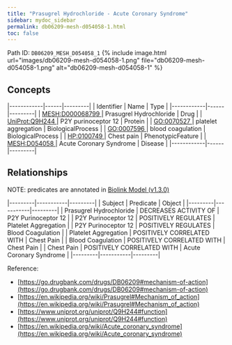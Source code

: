 ```yaml
---
title: "Prasugrel Hydrochloride - Acute Coronary Syndrome"
sidebar: mydoc_sidebar
permalink: db06209-mesh-d054058-1.html
toc: false 
---
```



Path ID: `DB06209_MESH_D054058_1`
{% include image.html url="images/db06209-mesh-d054058-1.png" file="db06209-mesh-d054058-1.png" alt="db06209-mesh-d054058-1" %}

## Concepts

|------------|------|---------|
| Identifier | Name | Type    |
|------------|------|---------|
| <a href="https://identifiers.org/MESH:D000068799">MESH:D000068799 </a> | Prasugrel Hydrochloride | Drug |
| <a href="https://identifiers.org/UniProt:Q9H244">UniProt:Q9H244 </a> | P2Y purinoceptor 12 | Protein |
| <a href="https://identifiers.org/GO:0070527">GO:0070527 </a> | platelet aggregation | BiologicalProcess |
| <a href="https://identifiers.org/GO:0007596">GO:0007596 </a> | blood coagulation | BiologicalProcess |
| <a href="https://identifiers.org/HP:0100749">HP:0100749 </a> | Chest pain | PhenotypicFeature |
| <a href="https://identifiers.org/MESH:D054058">MESH:D054058 </a> | Acute Coronary Syndrome | Disease |
|------------|------|---------|

## Relationships


NOTE: predicates are annotated in <a href="https://github.com/biolink/biolink-model/releases/tag/v1.3.0">Biolink Model (v1.3.0)</a>

|---------|-----------|---------|
| Subject | Predicate | Object  |
|---------|-----------|---------|
| Prasugrel Hydrochloride | DECREASES ACTIVITY OF | P2Y Purinoceptor 12 |
| P2Y Purinoceptor 12 | POSITIVELY REGULATES | Platelet Aggregation |
| P2Y Purinoceptor 12 | POSITIVELY REGULATES | Blood Coagulation |
| Platelet Aggregation | POSITIVELY CORRELATED WITH | Chest Pain |
| Blood Coagulation | POSITIVELY CORRELATED WITH | Chest Pain |
| Chest Pain | POSITIVELY CORRELATED WITH | Acute Coronary Syndrome |
|---------|-----------|---------|

Reference: 
  - [https://go.drugbank.com/drugs/DB06209#mechanism-of-action](https://go.drugbank.com/drugs/DB06209#mechanism-of-action)
  - [https://en.wikipedia.org/wiki/Prasugrel#Mechanism_of_action](https://en.wikipedia.org/wiki/Prasugrel#Mechanism_of_action)
  - [https://www.uniprot.org/uniprot/Q9H244#function](https://www.uniprot.org/uniprot/Q9H244#function)
  - [https://en.wikipedia.org/wiki/Acute_coronary_syndrome](https://en.wikipedia.org/wiki/Acute_coronary_syndrome)
